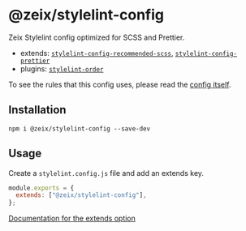 # @zeix/stylelint-config

Zeix Stylelint config optimized for SCSS and Prettier.

- extends: [`stylelint-config-recommended-scss`](https://github.com/stylelint-scss/stylelint-config-recommended-scss), [`stylelint-config-prettier`](https://github.com/prettier/stylelint-config-prettier)
- plugins: [`stylelint-order`](https://github.com/hudochenkov/stylelint-order)

To see the rules that this config uses, please read the [config itself](https://github.com/zeixcom/stylelint-config/blob/master/index.js).

## Installation

`npm i @zeix/stylelint-config --save-dev`

## Usage

Create a `stylelint.config.js` file and add an extends key.

```js
module.exports = {
  extends: ["@zeix/stylelint-config"],
};
```

[Documentation for the extends option](https://stylelint.io/user-guide/configure/#extends)

